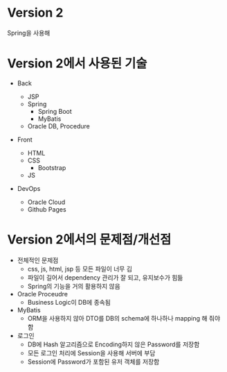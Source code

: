 # Version 2
Spring을 사용해 

# Version 2에서 사용된 기술
- Back
  - JSP
  - Spring
    - Spring Boot
    - MyBatis
  - Oracle DB, Procedure
  
- Front
  - HTML
  - CSS
    - Bootstrap
  - JS

- DevOps
  - Oracle Cloud
  - Github Pages

# Version 2에서의 문제점/개선점
- 전체적인 문제점
  - css, js, html, jsp 등 모든 파일이 너무 김
  - 파일이 길어서 dependency 관리가 잘 되고, 유지보수가 힘듦
  - Spring의 기능을 거의 활용하지 않음
- Oracle Proceudre
  - Business Logic이 DB에 종속됨
- MyBatis
  - ORM을 사용하지 않아 DTO를 DB의 schema에 하나하나 mapping 해 줘야 함
- 로그인
  - DB에 Hash 알고리즘으로 Encoding하지 않은 Password를 저장함
  - 모든 로그인 처리에 Session을 사용해 서버에 부담
  - Session에 Password가 포함된 유저 객체를 저장함
